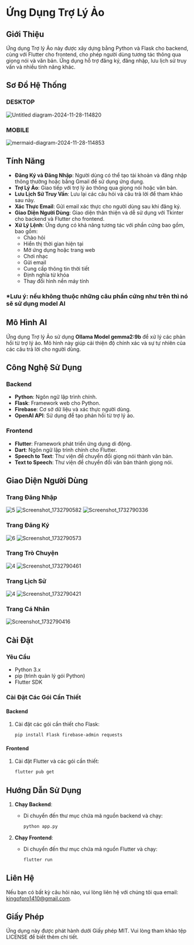 # Ứng Dụng Trợ Lý Ảo


## Giới Thiệu

Ứng dụng Trợ lý Ảo này được xây dựng bằng Python và Flask cho backend, cùng với Flutter cho frontend, cho phép người dùng tương tác thông qua giọng nói và văn bản. Ứng dụng hỗ trợ đăng ký, đăng nhập, lưu lịch sử truy vấn và nhiều tính năng khác.

## Sơ Đồ Hệ Thống
### DESKTOP
![Untitled diagram-2024-11-28-114820](https://github.com/user-attachments/assets/3778306b-dbe9-4042-a00c-413b8f3c8c1c)
### MOBILE
![mermaid-diagram-2024-11-28-114853](https://github.com/user-attachments/assets/5ad6afa6-695b-4463-bcfc-1139399e575c)


## Tính Năng

- **Đăng Ký và Đăng Nhập**: Người dùng có thể tạo tài khoản và đăng nhập thông thường hoặc bằng Gmail để sử dụng ứng dụng.
- **Trợ Lý Ảo**: Giao tiếp với trợ lý ảo thông qua giọng nói hoặc văn bản.
- **Lưu Lịch Sử Truy Vấn**: Lưu lại các câu hỏi và câu trả lời để tham khảo sau này.
- **Xác Thực Email**: Gửi email xác thực cho người dùng sau khi đăng ký.
- **Giao Diện Người Dùng**: Giao diện thân thiện và dễ sử dụng với Tkinter cho backend và Flutter cho frontend.
- **Xử Lý Lệnh**: Ứng dụng có khả năng tương tác với phần cứng bao gồm, bao gồm:
  - Chào hỏi
  - Hiển thị thời gian hiện tại
  - Mở ứng dụng hoặc trang web
  - Chơi nhạc
  - Gửi email
  - Cung cấp thông tin thời tiết
  - Định nghĩa từ khóa
  - Thay đổi hình nền máy tính
### *Lưu ý: nếu không thuộc những câu phần cứng như trên thì nó sẽ sử dụng model AI

## Mô Hình AI

Ứng dụng Trợ lý Ảo sử dụng **Ollama Model gemma2:9b** để xử lý các phản hồi từ trợ lý ảo. Mô hình này giúp cải thiện độ chính xác và sự tự nhiên của các câu trả lời cho người dùng.

## Công Nghệ Sử Dụng

### Backend
- **Python**: Ngôn ngữ lập trình chính.
- **Flask**: Framework web cho Python.
- **Firebase**: Cơ sở dữ liệu và xác thực người dùng.
- **OpenAI API**: Sử dụng để tạo phản hồi từ trợ lý ảo.

### Frontend
- **Flutter**: Framework phát triển ứng dụng di động.
- **Dart**: Ngôn ngữ lập trình chính cho Flutter.
- **Speech to Text**: Thư viện để chuyển đổi giọng nói thành văn bản.
- **Text to Speech**: Thư viện để chuyển đổi văn bản thành giọng nói.

## Giao Diện Người Dùng

### Trang Đăng Nhập
![5](https://github.com/user-attachments/assets/7f20c280-5be3-4c3d-99e5-5e769d432775)
![Screenshot_1732790582](https://github.com/user-attachments/assets/6895aa81-d032-409c-b023-768b5fe76bcd)
![Screenshot_1732790336](https://github.com/user-attachments/assets/37415094-f312-47c4-bb95-d5b8e75d0e33)

### Trang Đăng Ký
![6](https://github.com/user-attachments/assets/86689a46-adaf-4f9b-b4e4-1d6ba869f15b)
![Screenshot_1732790573](https://github.com/user-attachments/assets/f43ef3c6-2201-4c8e-b294-22cf6d1366a6)

### Trang Trò Chuyện
![4](https://github.com/user-attachments/assets/9d9a983a-3ef2-4077-8f79-1dfa4865b116)
![Screenshot_1732790461](https://github.com/user-attachments/assets/5bd1b5e9-38bc-4c09-a29f-8d9dd63106e1)

### Trang Lịch Sử
![4](https://github.com/user-attachments/assets/c8779e81-abf9-47e1-a0fa-63248ffdb484)
![Screenshot_1732790421](https://github.com/user-attachments/assets/4c2608e4-7bf6-4d5c-bb5a-77aa7df4bb57)

### Trang Cá Nhân
![Screenshot_1732790416](https://github.com/user-attachments/assets/3bd4833e-1c27-47be-8d00-c2b1f492045f)


## Cài Đặt

### Yêu Cầu

- Python 3.x
- pip (trình quản lý gói Python)
- Flutter SDK

### Cài Đặt Các Gói Cần Thiết

#### Backend
1. Cài đặt các gói cần thiết cho Flask:
   ```bash
   pip install Flask firebase-admin requests
   ```

#### Frontend
1. Cài đặt Flutter và các gói cần thiết:
   ```bash
   flutter pub get
   ```

## Hướng Dẫn Sử Dụng

1. **Chạy Backend**:
   - Di chuyển đến thư mục chứa mã nguồn backend và chạy:
     ```bash
     python app.py
     ```

2. **Chạy Frontend**:
   - Di chuyển đến thư mục chứa mã nguồn Flutter và chạy:
     ```bash
     flutter run
     ```

## Liên Hệ

Nếu bạn có bất kỳ câu hỏi nào, vui lòng liên hệ với chúng tôi qua email: [kingofpro1410@gmail.com](mailto:kingofpro1410@gmail.com).

## Giấy Phép

Ứng dụng này được phát hành dưới Giấy phép MIT. Vui lòng tham khảo tệp LICENSE để biết thêm chi tiết.
